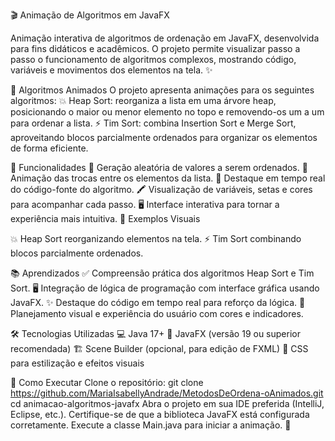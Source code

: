 🎬 Animação de Algoritmos em JavaFX

Animação interativa de algoritmos de ordenação em JavaFX, desenvolvida para fins didáticos e acadêmicos. O projeto permite visualizar passo a passo o funcionamento de algoritmos complexos, mostrando código, variáveis e movimentos dos elementos na tela. ✨

🧩 Algoritmos Animados
O projeto apresenta animações para os seguintes algoritmos:
💥 Heap Sort: reorganiza a lista em uma árvore heap, posicionando o maior ou menor elemento no topo e removendo-os um a um para ordenar a lista.
⚡ Tim Sort: combina Insertion Sort e Merge Sort, aproveitando blocos parcialmente ordenados para organizar os elementos de forma eficiente.

🎯 Funcionalidades
🎲 Geração aleatória de valores a serem ordenados.
🔄 Animação das trocas entre os elementos da lista.
📜 Destaque em tempo real do código-fonte do algoritmo.
🖍️ Visualização de variáveis, setas e cores para acompanhar cada passo.
🖥️ Interface interativa para tornar a experiência mais intuitiva.
👀 Exemplos Visuais

💥 Heap Sort reorganizando elementos na tela.
⚡ Tim Sort combinando blocos parcialmente ordenados.

📚 Aprendizados
✅ Compreensão prática dos algoritmos Heap Sort e Tim Sort.
🖥️ Integração de lógica de programação com interface gráfica usando JavaFX.
✨ Destaque do código em tempo real para reforço da lógica.
🎨 Planejamento visual e experiência do usuário com cores e indicadores.

🛠️ Tecnologias Utilizadas
💻 Java 17+
🎨 JavaFX (versão 19 ou superior recomendada)
🏗️ Scene Builder (opcional, para edição de FXML)
🎨 CSS para estilização e efeitos visuais

🚀 Como Executar
Clone o repositório:
git clone https://github.com/MariaIsabellyAndrade/MetodosDeOrdena-oAnimados.git
cd animacao-algoritmos-javafx
Abra o projeto em sua IDE preferida (IntelliJ, Eclipse, etc.).
Certifique-se de que a biblioteca JavaFX está configurada corretamente.
Execute a classe Main.java para iniciar a animação. 🎉
